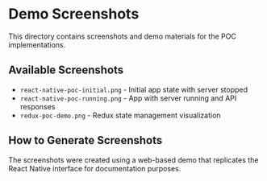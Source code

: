 # Demo Screenshots

This directory contains screenshots and demo materials for the POC implementations.

## Available Screenshots

- `react-native-poc-initial.png` - Initial app state with server stopped
- `react-native-poc-running.png` - App with server running and API responses
- `redux-poc-demo.png` - Redux state management visualization

## How to Generate Screenshots

The screenshots were created using a web-based demo that replicates the React Native interface for documentation purposes.